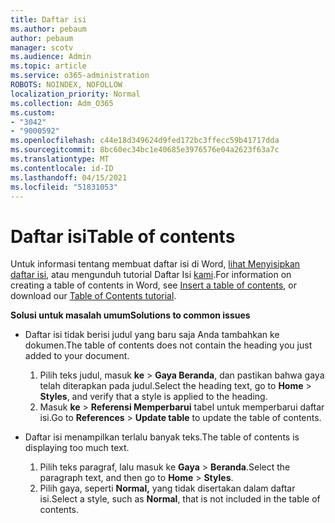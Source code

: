 ```yaml
---
title: Daftar isi
ms.author: pebaum
author: pebaum
manager: scotv
ms.audience: Admin
ms.topic: article
ms.service: o365-administration
ROBOTS: NOINDEX, NOFOLLOW
localization_priority: Normal
ms.collection: Adm_O365
ms.custom:
- "3042"
- "9000592"
ms.openlocfilehash: c44e18d349624d9fed172bc3ffecc59b41717dda
ms.sourcegitcommit: 8bc60ec34bc1e40685e3976576e04a2623f63a7c
ms.translationtype: MT
ms.contentlocale: id-ID
ms.lasthandoff: 04/15/2021
ms.locfileid: "51831053"
---
```

# <a name="table-of-contents"></a><span data-ttu-id="713fb-102">Daftar isi</span><span class="sxs-lookup"><span data-stu-id="713fb-102">Table of contents</span></span>

<span data-ttu-id="713fb-103">Untuk informasi tentang membuat daftar isi di Word, [lihat Menyisipkan daftar isi](https://support.office.com/article/882e8564-0edb-435e-84b5-1d8552ccf0c0), atau mengunduh tutorial Daftar Isi [kami](https://go.microsoft.com/fwlink/?linkid=2065106).</span><span class="sxs-lookup"><span data-stu-id="713fb-103">For information on creating a table of contents in Word, see [Insert a table of contents](https://support.office.com/article/882e8564-0edb-435e-84b5-1d8552ccf0c0), or download our [Table of Contents tutorial](https://go.microsoft.com/fwlink/?linkid=2065106).</span></span>

<span data-ttu-id="713fb-104">**Solusi untuk masalah umum**</span><span class="sxs-lookup"><span data-stu-id="713fb-104">**Solutions to common issues**</span></span>

- <span data-ttu-id="713fb-105">Daftar isi tidak berisi judul yang baru saja Anda tambahkan ke dokumen.</span><span class="sxs-lookup"><span data-stu-id="713fb-105">The table of contents does not contain the heading you just added to your document.</span></span>
  1. <span data-ttu-id="713fb-106">Pilih teks judul, masuk **ke**  >  **Gaya Beranda**, dan pastikan bahwa gaya telah diterapkan pada judul.</span><span class="sxs-lookup"><span data-stu-id="713fb-106">Select the heading text, go to **Home** > **Styles**, and verify that a style is applied to the heading.</span></span>
  2. <span data-ttu-id="713fb-107">Masuk **ke**  >  **Referensi Memperbarui** tabel untuk memperbarui daftar isi.</span><span class="sxs-lookup"><span data-stu-id="713fb-107">Go to **References** > **Update table** to update the table of contents.</span></span>

- <span data-ttu-id="713fb-108">Daftar isi menampilkan terlalu banyak teks.</span><span class="sxs-lookup"><span data-stu-id="713fb-108">The table of contents is displaying too much text.</span></span> 
  1. <span data-ttu-id="713fb-109">Pilih teks paragraf, lalu masuk ke **Gaya**  >  **Beranda**.</span><span class="sxs-lookup"><span data-stu-id="713fb-109">Select the paragraph text, and then go to **Home** > **Styles**.</span></span>
  2. <span data-ttu-id="713fb-110">Pilih gaya, seperti **Normal,** yang tidak disertakan dalam daftar isi.</span><span class="sxs-lookup"><span data-stu-id="713fb-110">Select a style, such as **Normal**, that is not included in the table of contents.</span></span>